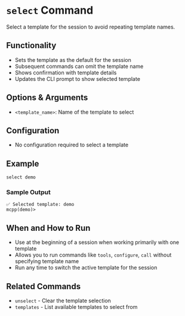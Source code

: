 # `select` Command

Select a template for the session to avoid repeating template names.

## Functionality
- Sets the template as the default for the session
- Subsequent commands can omit the template name
- Shows confirmation with template details
- Updates the CLI prompt to show selected template

## Options & Arguments
- `<template_name>`: Name of the template to select

## Configuration
- No configuration required to select a template

## Example
```
select demo
```

### Sample Output
```
✅ Selected template: demo
mcpp(demo)>
```

## When and How to Run
- Use at the beginning of a session when working primarily with one template
- Allows you to run commands like `tools`, `configure`, `call` without specifying template name
- Run any time to switch the active template for the session

## Related Commands
- `unselect` - Clear the template selection
- `templates` - List available templates to select from
